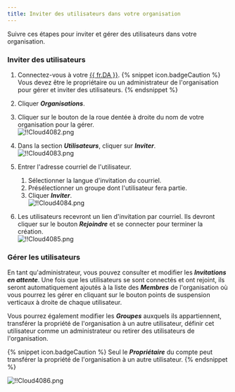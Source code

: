 ```yaml
---
title: Inviter des utilisateurs dans votre organisation
---
```

Suivre ces étapes pour inviter et gérer des utilisateurs dans votre organisation. 

### Inviter des utilisateurs 

1. Connectez-vous à votre [{{ fr.DA }}](https://portal.devolutions.com/). 
{% snippet icon.badgeCaution %} 
Vous devez être le propriétaire ou un administrateur de l'organisation pour gérer et inviter des utilisateurs. 
{% endsnippet %}
 
2. Cliquer ***Organisations***. 
1. Cliquer sur le bouton de la roue dentée à droite du nom de votre organisation pour la gérer.  
![!!Cloud4082.png](https://webdevolutions.azureedge.net/docs/fr/cloud/Cloud4082.png) 
1. Dans la section ***Utilisateurs***, cliquer sur ***Inviter***.  
![!!Cloud4083.png](https://webdevolutions.azureedge.net/docs/fr/cloud/Cloud4083.png) 
1. Entrer l'adresse courriel de l'utilisateur. 
    1. Sélectionner la langue d'invitation du courriel. 
    1. Présélectionner un groupe dont l'utilisateur fera partie. 
    1. Cliquer ***Inviter***.  
![!!Cloud4084.png](https://webdevolutions.azureedge.net/docs/fr/cloud/Cloud4084.png) 
1. Les utilisateurs recevront un lien d'invitation par courriel. Ils devront cliquer sur le bouton ***Rejoindre*** et se connecter pour terminer la création.  
![!!Cloud4085.png](https://webdevolutions.azureedge.net/docs/fr/cloud/Cloud4085.png) 

### Gérer les utilisateurs 

En tant qu'administrateur, vous pouvez consulter et modifier les ***Invitations en attente***. Une fois que les utilisateurs se sont connectés et ont rejoint, ils seront automatiquement ajoutés à la liste des ***Membres*** de l'organisation où vous pourrez les gérer en cliquant sur le bouton points de suspension verticaux à droite de chaque utilisateur.  

Vous pourrez également modifier les ***Groupes*** auxquels ils appartiennent, transférer la propriété de l'organisation à un autre utilisateur, définir cet utilisateur comme un administrateur ou retirer des utilisateurs de l'organisation.  

{% snippet icon.badgeCaution %} 
Seul le ***Propriétaire*** du compte peut transférer la propriété de l'organisation à un autre utilisateur. 
{% endsnippet %}
 
![!!Cloud4086.png](https://webdevolutions.azureedge.net/docs/fr/cloud/Cloud4086.png) 

